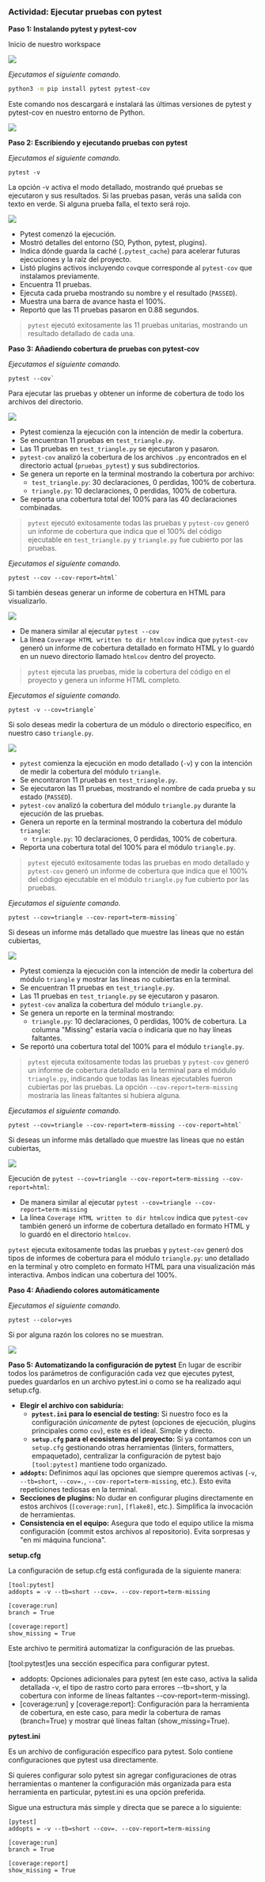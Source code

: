 ### Actividad: Ejecutar pruebas con pytest

**Paso 1: Instalando pytest y pytest-cov**

Inicio de nuestro workspace

![](img/act10-paso1-1.png)

*Ejecutamos el siguiente comando.*

```bash
python3 -m pip install pytest pytest-cov
```

Este comando nos descargará e instalará las últimas versiones de pytest y pytest-cov en nuestro entorno de Python. 

![](img/act10-paso1-2.png)

**Paso 2: Escribiendo y ejecutando pruebas con pytest**

*Ejecutamos el siguiente comando.*

```
pytest -v
```

La opción -v activa el modo detallado, mostrando qué pruebas se ejecutaron y sus resultados. Si las pruebas pasan, verás una salida con texto en verde. Si alguna prueba falla, el texto será rojo.

![](img/act10-paso2-1.png)

* Pytest comenzó la ejecución.
* Mostró detalles del entorno (SO, Python, pytest, plugins).
* Indica dónde guarda la caché (`.pytest_cache`) para acelerar futuras ejecuciones y la raíz del proyecto.
* Listó plugins activos incluyendo `cov`que corresponde al `pytest-cov` que instalamos previamente.
* Encuentra 11 pruebas.
* Ejecuta cada prueba mostrando su nombre y el resultado (`PASSED`).
* Muestra una barra de avance hasta el 100%.
* Reportó que las 11 pruebas pasaron en 0.88 segundos.

> `pytest` ejecutó exitosamente las 11 pruebas unitarias, mostrando un resultado detallado de cada una.

**Paso 3: Añadiendo cobertura de pruebas con pytest-cov**

*Ejecutamos el siguiente comando.*

```
pytest --cov`
```

Para ejecutar las pruebas y obtener un informe de cobertura de todo los archivos del directorio.

![](img/act10-paso2-2.png)


* Pytest comienza la ejecución con la intención de medir la cobertura.
* Se encuentran 11 pruebas en `test_triangle.py`.
* Las 11 pruebas en `test_triangle.py` se ejecutaron y pasaron.
* `pytest-cov` analizó la cobertura de los archivos `.py` encontrados en el directorio actual (`pruebas_pytest`) y sus subdirectorios.
* Se genera un reporte en la terminal mostrando la cobertura por archivo:
    * `test_triangle.py`: 30 declaraciones, 0 perdidas, 100% de cobertura.
    * `triangle.py`: 10 declaraciones, 0 perdidas, 100% de cobertura.
* Se reporta una cobertura total del 100% para las 40 declaraciones combinadas.

> `pytest` ejecutó exitosamente todas las pruebas y `pytest-cov` generó un informe de cobertura que indica que el 100% del código ejecutable en `test_triangle.py` y `triangle.py` fue cubierto por las pruebas.


*Ejecutamos el siguiente comando.*

```
pytest --cov --cov-report=html`
```

Si también deseas generar un informe de cobertura en HTML para visualizarlo.

![](img/act10-paso2-3.png)

* De manera similar al ejecutar `pytest --cov` 
* La línea `Coverage HTML written to dir htmlcov` indica que `pytest-cov` generó un informe de cobertura detallado en formato HTML y lo guardó en un nuevo directorio llamado `htmlcov` dentro del proyecto.

> `pytest` ejecuta las pruebas, mide la cobertura del código en el proyecto y genera un informe HTML completo.


*Ejecutamos el siguiente comando.*

```
pytest -v --cov=triangle`
```

Si solo deseas medir la cobertura de un módulo  o directorio específico, en nuestro caso `triangle.py`.

![](img/act10-paso2-4.png)


* `pytest` comienza la ejecución en modo detallado (`-v`) y con la intención de medir la cobertura del módulo `triangle`.
* Se encontraron 11 pruebas en `test_triangle.py`.
* Se ejecutaron las 11 pruebas, mostrando el nombre de cada prueba y su estado (`PASSED`).
* `pytest-cov` analizó la cobertura del módulo `triangle.py` durante la ejecución de las pruebas.
* Genera un reporte en la terminal mostrando la cobertura del módulo `triangle`:
    * `triangle.py`: 10 declaraciones, 0 perdidas, 100% de cobertura.
* Reporta una cobertura total del 100% para el módulo `triangle.py`.

> `pytest` ejecutó exitosamente todas las pruebas en modo detallado y `pytest-cov` generó un informe de cobertura que indica que el 100% del código ejecutable en el módulo `triangle.py` fue cubierto por las pruebas.


*Ejecutamos el siguiente comando.*

```
pytest --cov=triangle --cov-report=term-missing`
```

Si deseas un informe más detallado que muestre las líneas que no están cubiertas,

![](img/act10-paso2-5.png)


* Pytest comienza la ejecución con la intención de medir la cobertura del módulo `triangle` y mostrar las líneas no cubiertas en la terminal.
* Se encuentran 11 pruebas en `test_triangle.py`.
* Las 11 pruebas en `test_triangle.py` se ejecutaron y pasaron.
* `pytest-cov` analiza la cobertura del módulo `triangle.py`.
* Se genera un reporte en la terminal mostrando:
    * `triangle.py`: 10 declaraciones, 0 perdidas, 100% de cobertura. La columna "Missing" estaría vacía o indicaría que no hay líneas faltantes.
* Se reportó una cobertura total del 100% para el módulo `triangle.py`.

> `pytest` ejecuta exitosamente todas las pruebas y `pytest-cov` generó un informe de cobertura detallado en la terminal para el módulo `triangle.py`, indicando que todas las líneas ejecutables fueron cubiertas por las pruebas. La opción `--cov-report=term-missing` mostraría las líneas faltantes si hubiera alguna.

*Ejecutamos el siguiente comando.*

```
pytest --cov=triangle --cov-report=term-missing --cov-report=html`
```

Si deseas un informe más detallado que muestre las líneas que no están cubiertas,

![](img/act10-paso2-6.png)

Ejecución de `pytest --cov=triangle --cov-report=term-missing --cov-report=html`:

* De manera similar al ejecutar `pytest --cov=triangle --cov-report=term-missing` 
* La línea `Coverage HTML written to dir htmlcov` indica que `pytest-cov` también generó un informe de cobertura detallado en formato HTML y lo guardó en el directorio `htmlcov`.

`pytest` ejecuta exitosamente todas las pruebas y `pytest-cov` generó dos tipos de informes de cobertura para el módulo `triangle.py`: uno detallado en la terminal y otro completo en formato HTML para una visualización más interactiva. Ambos indican una cobertura del 100%.

**Paso 4: Añadiendo colores automáticamente**

*Ejecutamos el siguiente comando.*

```
pytest --color=yes
```

Si por alguna razón los colores no se muestran.

![](img/act10-paso4.png)

**Paso 5: Automatizando la configuración de pytest**
En lugar de escribir todos los parámetros de configuración cada vez que ejecutes pytest, puedes guardarlos en un archivo pytest.ini o como se ha realizado aqui setup.cfg. 

* **Elegir el archivo con sabiduría:**
    * **`pytest.ini` para lo esencial de testing:** Si nuestro foco es la configuración *únicamente* de pytest (opciones de ejecución, plugins principales como `cov`), este es el ideal. Simple y directo.
    * **`setup.cfg` para el ecosistema del proyecto:** Si ya contamos con un `setup.cfg` gestionando otras herramientas (linters, formatters, empaquetado), centralizar la configuración de pytest bajo `[tool:pytest]` mantiene todo organizado.
* **`addopts`:** Definimos aquí las opciones que siempre queremos activas (`-v`, `--tb=short`, `--cov=.`, `--cov-report=term-missing`, etc.). Esto evita repeticiones tediosas en la terminal.
* **Secciones de plugins:** No dudar en configurar plugins directamente en estos archivos (`[coverage:run]`, `[flake8]`, etc.). Simplifica la invocación de herramientas.
* **Consistencia en el equipo:** Asegura que todo el equipo utilice la misma configuración (commit estos archivos al repositorio). Evita sorpresas y "en mi máquina funciona".


**setup.cfg**


La configuración de setup.cfg está configurada de la siguiente manera:

```
[tool:pytest]
addopts = -v --tb=short --cov=. --cov-report=term-missing

[coverage:run]
branch = True

[coverage:report]
show_missing = True
```

Este archivo te permitirá automatizar la configuración de las pruebas.

[tool:pytest]es una sección específica para configurar pytest.
- addopts: Opciones adicionales para pytest (en este caso, activa la salida detallada -v, el tipo de rastro corto para errores --tb=short, y la cobertura con informe de líneas faltantes --cov-report=term-missing).
- [coverage:run] y [coverage:report]: Configuración para la herramienta de cobertura, en este caso, para medir la cobertura de ramas (branch=True) y mostrar qué líneas faltan (show_missing=True).

**pytest.ini**

Es un archivo de configuración específico para pytest. Solo contiene configuraciones que pytest usa directamente.

Si quieres configurar solo pytest sin agregar configuraciones de otras herramientas o mantener la configuración más organizada para esta herramienta en particular, pytest.ini es una opción preferida.

Sigue una estructura más simple y directa que se parece a lo siguiente:

```
[pytest]
addopts = -v --tb=short --cov=. --cov-report=term-missing

[coverage:run]
branch = True

[coverage:report]
show_missing = True
```



